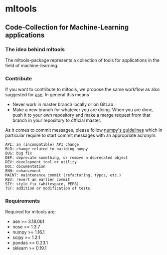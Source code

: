 mltools
=======

## Code-Collection for Machine-Learning applications

### The idea behind mltools
The mltools-package represents a collection of tools for applications in the field of machine-learning.

### Contribute
If you want to contribute to mltools, we propose the same workflow as also suggested for [ase](https://wiki.fysik.dtu.dk/ase/development/contribute.html#).
In general this means

* Never work in master branch locally or on GitLab.
* Make a new branch for whatever you are doing. When you are done, push it to your own repository and make a merge request from that branch in your repository to official master.


As it comes to commit messages, please follow [numpy's guidelines](http://docs.scipy.org/doc/numpy/dev/gitwash/development_workflow.html)
which in particular require to start commit messages with an appropriate acronym:

```
API: an (incompatible) API change
BLD: change related to building numpy
BUG: bug fix
DEP: deprecate something, or remove a deprecated object
DEV: development tool or utility
DOC: documentation
ENH: enhancement
MAINT: maintenance commit (refactoring, typos, etc.)
REV: revert an earlier commit
STY: style fix (whitespace, PEP8)
TST: addition or modification of tests
```
### Requirements
Required for mltools are:

* ase     >= 3.18.0b1
* nose    >= 1.3.7
* numpy   >= 1.16.1
* scipy   >= 1.2.1
* pandas  >= 0.23.1
* sklearn >= 0.19.1
